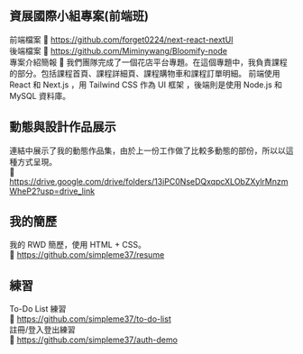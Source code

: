 ## 資展國際小組專案(前端班)
前端檔案 :link: https://github.com/forget0224/next-react-nextUI<br>
後端檔案 :link: https://github.com/Miminywang/Bloomify-node<br>
專案介紹簡報 :link: 
我們團隊完成了一個花店平台專題。在這個專題中，我負責課程的部分。包括課程首頁、課程詳細頁、課程購物車和課程訂單明細。
前端使用 React 和 Next.js ，用 Tailwind CSS 作為 UI 框架 ，後端則是使用 Node.js 和 MySQL 資料庫。

## 動態與設計作品展示
連結中展示了我的動態作品集，由於上一份工作做了比較多動態的部份，所以以這種方式呈現。<br>
:link: https://drive.google.com/drive/folders/13iPC0NseDQxqpcXLObZXylrMnzmWheP2?usp=drive_link

## 我的簡歷
我的 RWD 簡歷，使用 HTML + CSS。<br>
:link: https://github.com/simpleme37/resume

## 練習
To-Do List 練習<br>
:link: https://github.com/simpleme37/to-do-list<br>
註冊/登入登出練習<br>
:link: https://github.com/simpleme37/auth-demo<br>
